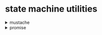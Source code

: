 # state machine utilities

<details>
<summary>mustache</summary>

## about
`SM\Mustache` is
a [template processor](https://en.wikipedia.org/wiki/Template_processor)
and **eval**uator (it uses `eval` function
to generate executable code) of
[mustache templates](https://mustache.github.io/)
written in [PHP](https://www.php.net/)
and compatible with
[mustache specification](https://github.com/mustache/spec)
in reasonable parts.
it is reduced from [initial prototype](https://github.com/bobthecow/mustache.php)
to meet personal preferences of its glourious author.

### history
- [the-parable-of-mustache-js](https://writing.jan.io/2013/11/01/the-parable-of-mustache-js.html)
- [mustache-2.0](https://writing.jan.io/mustache-2.0.html)

### performance
this implementation, running in
[the JIT mode](https://php.watch/versions/8.0/JIT),
is comparable to various JS implementations
![perf](https://raw.githack.com/determin1st/sm-utils/main/mm/mustache-perf.jpg)

## syntax
### delimiters
a pair of markers - `{{` and `}}` (the default, which look like
[moustache](https://en.wikipedia.org/wiki/Moustache)) are
used to point a
[clause](https://en.wikipedia.org/wiki/Clause)
in the
[template](https://en.wikipedia.org/wiki/Template_(word_processing)).
delimiters **must** differ, but they dont have to
mirror each other or be of equal length.
Single letter delimiter is also valid.

delimiters are set once for the
[instance](https://en.wikipedia.org/wiki/Instance_(computer_science)):
```php
$m = SM\Mustache::new(['delims' => '<% %>']);
```
or, arbitrarily, with preparational methods:
```php
$txt = $m->prepare($template, $data, '[[ ]]');
$id  = $m->prep($template, '{: :}');;
```

### clauses
![clause](https://raw.githack.com/determin1st/sm-utils/main/mm/mustache-clause.jpg)
a clause consists of a
[special sigil](https://en.wikipedia.org/wiki/Sigil_(computer_programming))
and/or [a path](https://en.wikipedia.org/wiki/Path_(computing)).

there are two major kinds of clauses in mustache -
a **variable** (independent) and a **block** (dependent).
both are to be associated with particular
[value](https://en.wikipedia.org/wiki/Value_(computer_science))
in **the context stack** using **the path**.

### the context stack
a place inside the mustache instance where all the data sits.
internally it represents a
[stack](https://en.wikipedia.org/wiki/Stack_(abstract_data_type)).
any [composite data](https://en.wikipedia.org/wiki/Composite_data_type)
(an [array](https://www.php.net/manual/en/language.types.array.php)
or an [object](https://www.php.net/manual/en/language.oop5.php)
) pushed to the stack prior to template processing
is called **a helper** or a helper data or
a data that helps in rendering.

helpers may be set at instantiation:
```php
$m = SM\Mustache::new([# push one
  'helper' => $helper1
]);
$m = SM\Mustache::new([# push many
  'helpers' => [$helper1, $helper2, $helper3]
]);
```
or afterwards:
```php
$m->push($helper1);
$m->push($helper2)->push($helper3);
```
they can be removed with:
```php
$m->pull();# removes $helper3
$m->pull(true);# removes all
```

### the path
![path](https://raw.githack.com/determin1st/sm-utils/main/mm/mustache-path.jpg)
represents
[an address of the value](https://en.wikipedia.org/wiki/Name_binding)
in **the context stack**.
it typically consists of
[an identifier](https://en.wikipedia.org/wiki/Identifier)
or a chain of identifiers separated with **the dot** sigil.
```php
$m = SM\Mustache::new([
  'helpers' => [
    ['name' => 'Barak', 'age' => 62],
    ['name' => 'Donald','another' => ['name' => 'mr.Green']],
    ['name' => 'Joe',   'another' => ['word' => 'Sleepy']]
  ]
]);
$m->value('name');# Joe
$m->value('age');# 62
$m->value('another.name');# mr.Green
```
when `.` precedes a path, the value is fetched
rather than looked up, that is,
the `.` selector points to the top of the stack,
`..` to the second value from the top, etc.
```php
echo $m->value('.name');# Joe
echo $m->value('..name');# Donald
echo $m->value('...name');# Barak
```
thus, this constitutes **the dot notation**.







<details>
<summary>variables</summary>

When a simple `{{name}}` specified, it means a variable substitute.
Surrounding space is ignored so, `{{ name }}` is also valid.
The name must be alpha-numeric, for example:
`{{1}}`, `{{name}}`, `{{name1}}` or `{{1name}}`.

Dot notation looks like `{{name.1.has.a.value}}`
it specifies access to a nested variable by using names and dots.
</details>
<details>
<summary>if</summary>

if block is rendered when block value is truthy
```
{{#block}} truthy {{/block}}
```
</details>
<details>
<summary>if-not</summary>

if-not block is rendered when block value is falsy
```
{{^block}} falsy {{/block}}
```
</details>
<details>
<summary>if-else</summary>

if-else block has two sections, one is always rendered
```
{{#block}} truthy {{|}} falsy {{/block}}
```
</details>
<details>
<summary>if-not-else</summary>

if-not-else block has two sections, one is always rendered
```
{{^block}} falsy {{|}} truthy {{/block}}
```
</details>
<details>
<summary>switch block</summary>

switch block is composed of multiple sections.
when one section matches the value, it is rendered,
otherwise, block renders empty.
```
  {{#block}}
    when other sections dont match,
    will match TRUE or TRUTHY values
  {{|}}
    when other sections dont match,
    will match FALSE or FALSY values
  {{|0}}
    will match 0,"0"
  {{|1}}
    will match 1,"1"
  {{|2}}
    will match 2,"2"
  {{|hello}}
    will match "hello"
  {{/block}}
```

switch-not block is similar to if-not block.
only one section may be rendered.
it is more natural than switch block because default section is not the first one.
```
  {{^block}}
    falsy section
  {{|0}}
    zero (string)
  {{|1}}
    one (string/number)
  {{|2}}
    two (string/number)
  {{|}}
    truthy section (default)
  {{/block}}
```
</details>

---
</details>
<details>
<summary>promise</summary>

### about
...

### effects
a very special handling of a promise constitute a new concept of the effect.
the effect is whether a result value of a promise is not needed or is consumed
internally, by the last action handler of the promise itself.

every effect must bear an important attribute - identifier.
it allows to enqueue effects with ease, at any time, otherwise,
the burden of managing effects is purely on the user side.

</details>

